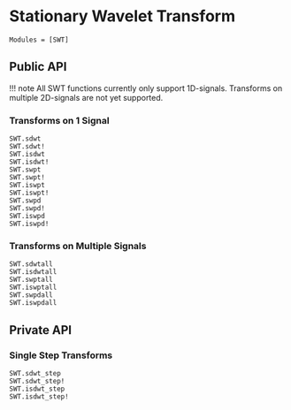 # Stationary Wavelet Transform

```@index
Modules = [SWT]
```

## Public API
!!! note
    All SWT functions currently only support 1D-signals. Transforms on multiple 2D-signals are not yet supported.
### Transforms on 1 Signal
```@docs
SWT.sdwt
SWT.sdwt!
SWT.isdwt
SWT.isdwt!
SWT.swpt
SWT.swpt!
SWT.iswpt
SWT.iswpt!
SWT.swpd
SWT.swpd!
SWT.iswpd
SWT.iswpd!
```

### Transforms on Multiple Signals
```@docs
SWT.sdwtall
SWT.isdwtall
SWT.swptall
SWT.iswptall
SWT.swpdall
SWT.iswpdall
```

## Private API
### Single Step Transforms
```@docs
SWT.sdwt_step
SWT.sdwt_step!
SWT.isdwt_step
SWT.isdwt_step!
```
